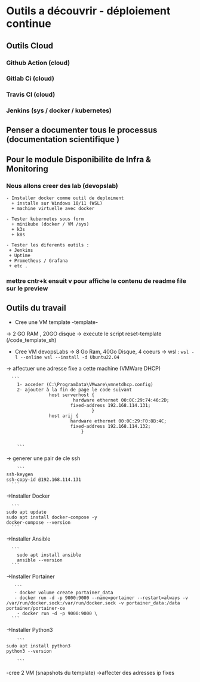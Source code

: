 # Outils a découvrir - déploiement continue

## Outils Cloud

### Github Action (cloud)

### Gitlab Ci (cloud)

### Travis CI (cloud)

### Jenkins (sys / docker / kubernetes)

## Penser a documenter tous le processus (documentation scientifique )

## Pour le module Disponibilite de Infra & Monitoring

### Nous allons creer des lab (devopslab)

    - Installer docker comme outil de deploiment
      + installe sur Windows 10/11 (WSL)
      + machine virtuelle avec docker

    - Tester kubernetes sous form 
      + minikube (docker / VM /sys)
      + k3s
      + k8s
      
    - Tester les diferents outils :
     + Jenkins 
     + Uptime
     + Prometheus / Grafana 
     + etc .

### mettre cntr+k ensuit v pour affiche le contenu de readme file sur le preview

## Outils du travail

- Cree une VM template -template-

 -> 2 GO RAM , 20GO disque
 -> execute le script reset-template (/code_template_sh)

- Cree VM devopsLabs
 -> 8 Go Ram, 40Go Disque, 4 coeurs
 -> wsl :
      ```
      wsl -l --online
      wsl --install -d Ubuntu22.04
       ```

 -> affectuer une adresse fixe a cette machine (VMWare DHCP)

      ```
        1- acceder (C:\ProgramData\VMware\vmnetdhcp.config)
        2- ajouter à la fin de page le code suivant 
                    host serverhost {
                             hardware ethernet 00:0C:29:74:46:2D;
                            fixed-address 192.168.114.131;
                                    }
                    host arij {
                            hardware ethernet 00:0C:29:F0:8B:4C;
                            fixed-address 192.168.114.132;
                                }


        ```

 -> generer une pair de cle ssh

        ```
    ssh-keygen
    ssh-copy-id @192.168.114.131
      ```

 ->Installer Docker

      ```
    sudo apt update
    sudo apt install docker-compose -y
    docker-compose --version
      ```
 ->Installer Ansible

      ```
        sudo apt install ansible
        ansible --version
      ```
  ->Installer Portainer

       ```
       - docker volume create portainer_data
       - docker run -d -p 9000:9000 --name=portainer --restart=always -v /var/run/docker.sock:/var/run/docker.sock -v portainer_data:/data portainer/portainer-ce
        - docker run -d -p 9000:9000 \
      ```

  ->Installer Python3

        ```
    sudo apt install python3
    python3 --version

        ```
-cree 2 VM (snapshots du template)
 ->affecter des adresses ip fixes
